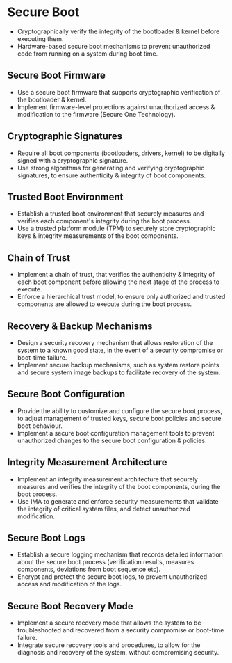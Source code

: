 # Secure Boot
- Cryptographically verify the integrity of the bootloader & kernel before executing them.
- Hardware-based secure boot mechanisms to prevent unauthorized code from running on a system during boot time.

## Secure Boot Firmware
- Use a secure boot firmware that supports cryptographic verification of the bootloader & kernel.
- Implement firmware-level protections against unauthorized access & modification to the firmware (Secure One Technology).

## Cryptographic Signatures
- Require all boot components (bootloaders, drivers, kernel) to be digitally signed with a cryptographic signature.
- Use strong algorithms for generating and verifying cryptographic signatures, to ensure authenticity & integrity of boot components.

## Trusted Boot Environment
- Establish a trusted boot environment that securely measures and verifies each component's integrity during the boot process.
- Use a trusted platform module (TPM) to securely store cryptographic keys & integrity measurements of the boot components.

## Chain of Trust
- Implement a chain of trust, that verifies the authenticity & integrity of each boot component before allowing the next stage of the process to execute.
- Enforce a hierarchical trust model, to ensure only authorized and trusted components are allowed to execute during the boot process.

## Recovery & Backup Mechanisms
- Design a security recovery mechanism that allows restoration of the system to a known good state, in the event of a security compromise or boot-time failure.
- Implement secure backup mechanisms, such as system restore points and secure system image backups to facilitate recovery of the system.

## Secure Boot Configuration
- Provide the ability to customize and configure the secure boot process, to adjust management of trusted keys, secure boot policies and secure boot behaviour.
- Implement a secure boot configuration management tools to prevent unauthorized changes to the secure boot configuration & policies.

## Integrity Measurement Architecture
- Implement an integrity measurement architecture that securely measures and verifies the integrity of the boot components, during the boot process.
- Use IMA to generate and enforce security measurements that validate the integrity of critical system files, and detect unauthorized modification.

## Secure Boot Logs
- Establish a secure logging mechanism that records detailed information about the secure boot process (verification results, measures components, deviations from boot sequence etc).
- Encrypt and protect the secure boot logs, to prevent unauthorized access and modification of the logs.

## Secure Boot Recovery Mode
- Implement a secure recovery mode that allows the system to be troubleshooted and recovered from a security compromise or boot-time failure.
- Integrate secure recovery tools and procedures, to allow for the diagnosis and recovery of the system, without compromising security.
